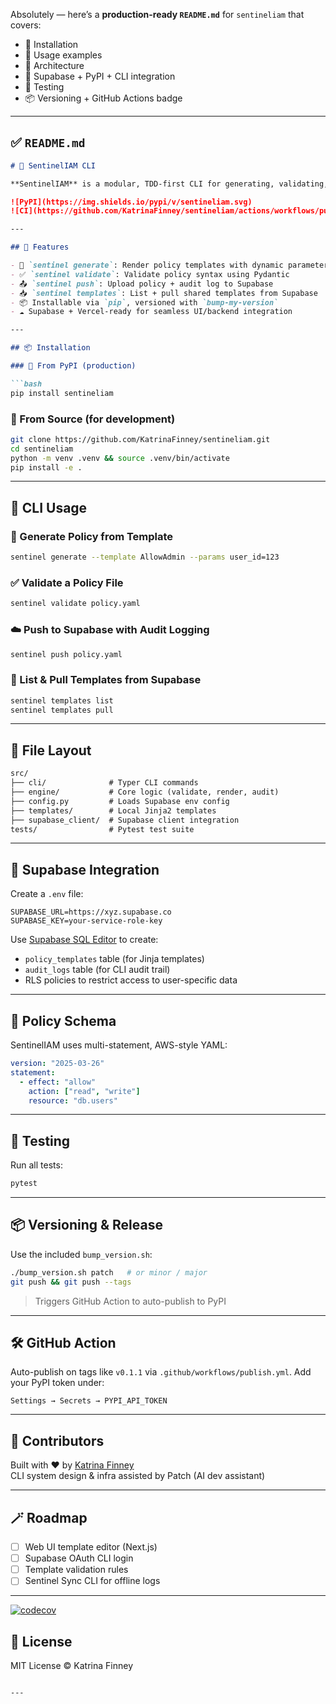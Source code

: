 Absolutely — here’s a **production-ready `README.md`** for `sentineliam` that covers:

- 🔧 Installation
- 🚀 Usage examples
- 🧱 Architecture
- 🔐 Supabase + PyPI + CLI integration
- 🧪 Testing
- 📦 Versioning + GitHub Actions badge

---

## ✅ `README.md`

```md
# 🔐 SentinelIAM CLI

**SentinelIAM** is a modular, TDD-first CLI for generating, validating, and deploying IAM policy documents. It supports policy templates, Supabase audit logs, and YAML-based validation — fully packaged for PyPI and deployable via GitHub Actions.

![PyPI](https://img.shields.io/pypi/v/sentineliam.svg)
![CI](https://github.com/KatrinaFinney/sentineliam/actions/workflows/publish.yml/badge.svg)

---

## 🚀 Features

- 🔧 `sentinel generate`: Render policy templates with dynamic parameters
- ✅ `sentinel validate`: Validate policy syntax using Pydantic
- 📤 `sentinel push`: Upload policy + audit log to Supabase
- 📥 `sentinel templates`: List + pull shared templates from Supabase
- 📦 Installable via `pip`, versioned with `bump-my-version`
- ☁️ Supabase + Vercel-ready for seamless UI/backend integration

---

## 📦 Installation

### 🔹 From PyPI (production)

```bash
pip install sentineliam
```

### 🔹 From Source (for development)

```bash
git clone https://github.com/KatrinaFinney/sentineliam.git
cd sentineliam
python -m venv .venv && source .venv/bin/activate
pip install -e .
```

---

## 🧪 CLI Usage

### 🧬 Generate Policy from Template

```bash
sentinel generate --template AllowAdmin --params user_id=123
```

### ✅ Validate a Policy File

```bash
sentinel validate policy.yaml
```

### ☁️ Push to Supabase with Audit Logging

```bash
sentinel push policy.yaml
```

### 📂 List & Pull Templates from Supabase

```bash
sentinel templates list
sentinel templates pull
```

---

## 📁 File Layout

```txt
src/
├── cli/              # Typer CLI commands
├── engine/           # Core logic (validate, render, audit)
├── config.py         # Loads Supabase env config
├── templates/        # Local Jinja2 templates
├── supabase_client/  # Supabase client integration
tests/                # Pytest test suite
```

---

## 🔐 Supabase Integration

Create a `.env` file:

```env
SUPABASE_URL=https://xyz.supabase.co
SUPABASE_KEY=your-service-role-key
```

Use [Supabase SQL Editor](https://app.supabase.com/project/_/sql) to create:

- `policy_templates` table (for Jinja templates)
- `audit_logs` table (for CLI audit trail)
- RLS policies to restrict access to user-specific data

---

## 🧱 Policy Schema

SentinelIAM uses multi-statement, AWS-style YAML:

```yaml
version: "2025-03-26"
statement:
  - effect: "allow"
    action: ["read", "write"]
    resource: "db.users"
```

---

## 🧪 Testing

Run all tests:

```bash
pytest
```

---

## 📦 Versioning & Release

Use the included `bump_version.sh`:

```bash
./bump_version.sh patch   # or minor / major
git push && git push --tags
```

> Triggers GitHub Action to auto-publish to PyPI

---

## 🛠 GitHub Action

Auto-publish on tags like `v0.1.1` via `.github/workflows/publish.yml`. Add your PyPI token under:

```
Settings → Secrets → PYPI_API_TOKEN
```

---

## 🙌 Contributors

Built with ❤️ by [Katrina Finney](https://github.com/KatrinaFinney)  
CLI system design & infra assisted by Patch (AI dev assistant)

---

## 🪄 Roadmap

- [ ] Web UI template editor (Next.js)
- [ ] Supabase OAuth CLI login
- [ ] Template validation rules
- [ ] Sentinel Sync CLI for offline logs

---
[![codecov](https://codecov.io/gh/KatrinaFinney/sentineliam/graph/badge.svg?token=CJ3180M4H5)](https://codecov.io/gh/KatrinaFinney/sentineliam)

## 📜 License

MIT License © Katrina Finney
```

---

